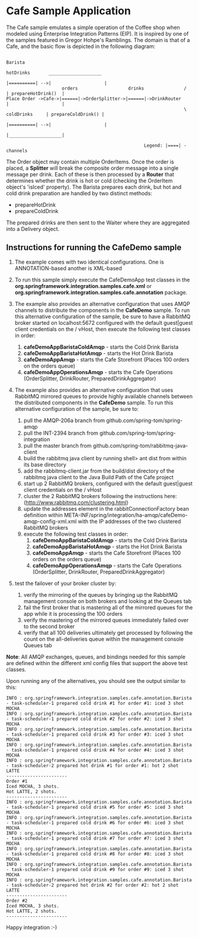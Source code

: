 Cafe Sample Application
=======================

The Cafe sample emulates a simple operation of the Coffee shop when modeled using Enterprise Integration Patterns (EIP). It is inspired by one of the samples featured in Gregor Hohpe's Ramblings. The domain is that of a Cafe, and the basic flow is depicted in the following diagram:


	                                                                                          Barista
					                                                     hotDrinks       ____________________        
	                                                                    |==========| -->|                    |
	                     orders                   drinks               /                | prepareHotDrink()  |
	Place Order ->Cafe->|======|->OrderSplitter->|======|->DrinkRouter                  |                    |
	                                                                   \ coldDrinks     | prepareColdDrink() |
	                                                                    |==========| -->|                    |
	                                                                                    |____________________|
										
														Legend: |====| - channels  
													
                                                                       
The Order object may contain multiple OrderItems. Once the order is placed, a **Splitter** will break the composite order message into a single message per drink. Each of these is then processed by a **Router** that determines whether the drink is hot or cold (checking the OrderItem object's 'isIced' property). The Barista prepares each drink, but hot and cold drink preparation are handled by two distinct methods: 

* prepareHotDrink
* prepareColdDrink

The prepared drinks are then sent to the Waiter where they are aggregated into a Delivery object.

## Instructions for running the CafeDemo sample

1. The example comes with two identical configurations. One is ANNOTATION-based another is XML-based

2. To run this sample simply execute the CafeDemoApp test classes in the **org.springframework.integration.samples.cafe.xml** or  **org.springframework.integration.samples.cafe.annotation** package.

3. The example also provides an alternative configuration that uses AMQP channels to distribute the components in the **CafeDemo** sample. To run this alternative configuration of the sample, be sure to have a RabbitMQ broker started on localhost:5672 configured with the default guest|guest client credentials on the / vHost, then execute the following test classes in order:
   
   1. **cafeDemoAppBaristaColdAmqp** - starts the Cold Drink Barista
   2. **cafeDemoAppBaristaHotAmqp**  - starts the Hot Drink Barista
   3. **cafeDemoAppAmqp**            - starts the Cafe Storefront (Places 100 orders on the orders queue)
   4. **cafeDemoAppOperationsAmqp**  - starts the Cafe Operations (OrderSplitter, DrinkRouter, PreparedDrinkAggregator)
   
4. The example also provides an alternative configuration that uses RabbitMQ mirrored queues to provide highly available channels between the 
   distributed components in the **CafeDemo** sample. To run this alternative configuration of the sample, be sure to:
   1. pull the AMQP-206a branch from github.com/spring-tom/spring-amqp
   2. pull the INT-2394 branch from github.com/spring-tom/spring-integration
   3. pull the master branch from github.com/spring-tom/rabbitmq-java-client
   4. build the rabbitmq java client by running shell> ant dist from within its base directory
   5. add the rabbitmq-client.jar from the build/dist directory of the rabbitmq java client to the Java Build Path of the Cafe project
   6. start up 2 RabbitMQ brokers, configured with the default guest|guest client credentials on the / vHost
   7. cluster the 2 RabbitMQ brokers following the instructions here: (http://www.rabbitmq.com/clustering.html)
   8. update the addresses element in the rabbitConnectionFactory bean definition within META-INF/spring/integration/ha-amqp/cafeDemo-amqp-config-xml.xml with the IP addresses of the two clustered RabbitMQ brokers
   9. execute the following test classes in order:
      1. **cafeDemoAppBaristaColdAmqp** - starts the Cold Drink Barista
      2. **cafeDemoAppBaristaHotAmqp**  - starts the Hot Drink Barista
      3. **cafeDemoAppAmqp**            - starts the Cafe Storefront (Places 100 orders on the orders queue)
      4. **cafeDemoAppOperationsAmqp**  - starts the Cafe Operations (OrderSplitter, DrinkRouter, PreparedDrinkAggregator)
  10. test the failover of your broker cluster by:
      1. verify the mirroring of the queues by bringing up the RabbitMQ management console on both brokers and looking at the Queues tab
      2. fail the first broker that is mastering all of the mirrored queues for the app while it is processing the 100 orders
      3. verify the mastering of the mirrored queues immediately failed over to the second broker 
      4. verify that all 100 deliveries ultimately get processed by following the count on the all-deliveries queue within the management console Queues tab
      
**Note**: All AMQP exchanges, queues, and bindings needed for this sample are defined within the different xml config files that support the above test classes.
   
Upon running any of the alternatives, you should see the output similar to this:

	INFO : org.springframework.integration.samples.cafe.annotation.Barista - task-scheduler-1 prepared cold drink #1 for order #1: iced 3 shot MOCHA
	INFO : org.springframework.integration.samples.cafe.annotation.Barista - task-scheduler-1 prepared cold drink #2 for order #2: iced 3 shot MOCHA
	INFO : org.springframework.integration.samples.cafe.annotation.Barista - task-scheduler-1 prepared cold drink #3 for order #3: iced 3 shot MOCHA
	INFO : org.springframework.integration.samples.cafe.annotation.Barista - task-scheduler-1 prepared cold drink #4 for order #4: iced 3 shot MOCHA
	INFO : org.springframework.integration.samples.cafe.annotation.Barista - task-scheduler-2 prepared hot drink #1 for order #1: hot 2 shot LATTE
	-----------------------
	Order #1
	Iced MOCHA, 3 shots.
	Hot LATTE, 2 shots.
	-----------------------
	INFO : org.springframework.integration.samples.cafe.annotation.Barista - task-scheduler-1 prepared cold drink #5 for order #5: iced 3 shot MOCHA
	INFO : org.springframework.integration.samples.cafe.annotation.Barista - task-scheduler-1 prepared cold drink #6 for order #6: iced 3 shot MOCHA
	INFO : org.springframework.integration.samples.cafe.annotation.Barista - task-scheduler-1 prepared cold drink #7 for order #7: iced 3 shot MOCHA
	INFO : org.springframework.integration.samples.cafe.annotation.Barista - task-scheduler-1 prepared cold drink #8 for order #8: iced 3 shot MOCHA
	INFO : org.springframework.integration.samples.cafe.annotation.Barista - task-scheduler-1 prepared cold drink #9 for order #9: iced 3 shot MOCHA
	INFO : org.springframework.integration.samples.cafe.annotation.Barista - task-scheduler-2 prepared hot drink #2 for order #2: hot 2 shot LATTE
	-----------------------
	Order #2
	Iced MOCHA, 3 shots.
	Hot LATTE, 2 shots.
	-----------------------
   			
Happy integration :-)